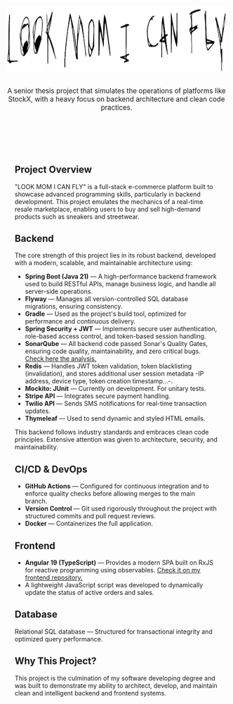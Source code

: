 <div align="center">
  <img src="./logo.png" alt="LOOK MOM I CAN FLY Logo" width="700" height="150">
</div>

<p style="font-size: 1.1em; text-align: center; margin: 2em 0;">
  A senior thesis project that simulates the operations of platforms like StockX, with a heavy focus on backend architecture and clean code practices.
</p>

<div class="create-ask-container" style="max-width: 1200px; margin: 70px auto 0 auto; padding: 20px; min-height: 530px;">

## Project Overview

"LOOK MOM I CAN FLY" is a full-stack e-commerce platform built to showcase advanced programming skills, particularly in backend development. This project emulates the mechanics of a real-time resale marketplace, enabling users to buy and sell high-demand products such as sneakers and streetwear.

## Backend

The core strength of this project lies in its robust backend, developed with a modern, scalable, and maintainable architecture using:

- **Spring Boot (Java 21)** — A high-performance backend framework used to build RESTful APIs, manage business logic, and handle all server-side operations.
- **Flyway** — Manages all version-controlled SQL database migrations, ensuring consistency.
- **Gradle** — Used as the project's build tool, optimized for performance and continuous delivery.
- **Spring Security + JWT** — Implements secure user authentication, role-based access control, and token-based session handling.
- **SonarQube** — All backend code passed Sonar's Quality Gates, ensuring code quality, maintainability, and zero critical bugs. [Check here the analysis.](https://sonarcloud.io/project/overview?id=w-arroyo_LookMomICanFly)
- **Redis** — Handles JWT token validation, token blacklisting (invalidation), and stores additional user session metadata -IP address, device type, token creation timestamp...-.
- **Mockito: JUnit** — Currently on development. For unitary tests.
- **Stripe API** — Integrates secure payment handling.
- **Twilio API** — Sends SMS notifications for real-time transaction updates.
- **Thymeleaf** — Used to send dynamic and styled HTML emails.


This backend follows industry standards and embraces clean code principles. Extensive attention was given to architecture, security, and maintainability.

## CI/CD & DevOps

- **GitHub Actions** — Configured for continuous integration and to enforce quality checks before allowing merges to the main branch.
- **Version Control** — Git used rigorously throughout the project with structured commits and pull request reviews.
- **Docker** — Containerizes the full application.

## Frontend

- **Angular 19 (TypeScript)** — Provides a modern SPA built on RxJS for reactive programming using observables. [Check it on my frontend repository.](https://github.com/w-arroyo/LookMomICanFly_Frontend)
- A lightweight JavaScript script was developed to dynamically update the status of active orders and sales.

## Database

Relational SQL database — Structured for transactional integrity and optimized query performance.

## Why This Project?

This project is the culmination of my software developing degree and was built to demonstrate my ability to architect, develop, and maintain clean and intelligent backend and frontend systems.

</div>
